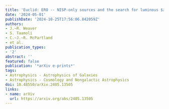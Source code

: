 ```yaml
---
title: 'Euclid: ERO -- NISP-only sources and the search for luminous $z=6-8$ galaxies'
date: '2024-05-01'
publishDate: '2024-10-25T17:56:06.842059Z'
authors:
- J.~R. Weaver
- S. Taamoli
- C.~J.~R. McPartland
- et al.
publication_types:
- '2'
abstract: ''
featured: false
publication: '*arXiv e-prints*'
tags:
- Astrophysics - Astrophysics of Galaxies
- Astrophysics - Cosmology and Nongalactic Astrophysics
doi: 10.48550/arXiv.2405.13505
links:
- name: arXiv
  url: https://arxiv.org/abs/2405.13505
---
```

